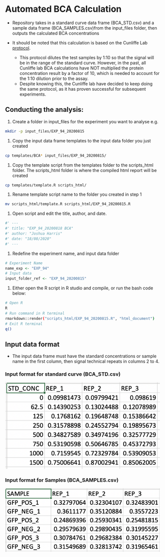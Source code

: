 # Automated BCA Calculation
- Repository takes in a standard curve data frame (BCA_STD.csv) and a sample data frame (BCA_SAMPLES.csv)from the input_files folder, then outputs the calculated BCA concentrations

- It should be noted that this calculation is based on the Cunliffe Lab [protocol](https://github.com/JoshuaHarris391/Lab_Protocols/blob/master/Protein/BCA_Assay.md).
	- This protocol dilutes the test samples by 1:10 so that the signal will be in the range of the standard curve. However, in the past, all Cunliffe lab BCA calculations have NOT multiplied the protein concentration result by a factor of 10, which is needed to account for the 1:10 dilution prior to the assay.
	- Despite knowing this, the Cunliffe lab have decided to keep doing the same protocol, as it has proven successful for subsequent experiments.

## Conducting the analysis:
1. Create a folder in input_files for the experiment you want to analyse e.g.
```bash
mkdir -p input_files/EXP_94_20200815
```
1. Copy the input data frame templates to the input data folder you just created
```bash
cp templates/BCA* input_files/EXP_94_20200815/
```

1. Copy the template script from the templates folder to the scripts_html folder. The scripts_html folder is where the compiled html report will be created
```bash
cp templates/template.R scripts_html/
```
1. Rename template script name to the folder you created in step 1
```bash
mv scripts_html/template.R scripts_html/EXP_94_20200815.R
```
1. Open script and edit the title, author, and date.
```R
#' ---
#' title: "EXP_94_20200818 BCA"
#' author: "Joshua Harris"
#' date: "18/08/2020"
#' ---
```

1. Redefine the experiment name, and input data folder
```R
# Experiment Name
name_exp <- "EXP_94"
# Input data
input_folder_ref <- "EXP_94_20200815"
```
1. Either open the R script in R studio and compile, or run the bash code below:
```bash
# Open R
R
# Run command in R terminal
rmarkdown::render("scripts_html/EXP_94_20200815.R", "html_document")
# Exit R terminal
q()
```

## Input data format
- The input data frame must have the standard concentrations or sample name in the first column, then signal technical repeats in columns 2 to 4.

### Input format for standard curve (BCA_STD.csv)
![](cache/input_df_STD.png?raw=true)

### Input format for Samples (BCA_SAMPLES.csv)
![](cache/input_df_SAMPLES.png?raw=true)
